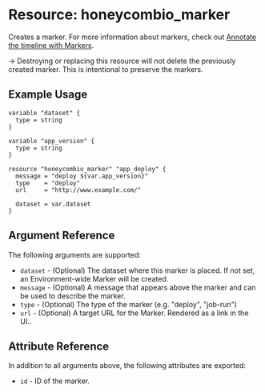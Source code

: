 # Resource: honeycombio_marker

Creates a marker. For more information about markers, check out [Annotate the timeline with Markers](https://docs.honeycomb.io/working-with-your-data/customizing-your-query/markers/).

-> Destroying or replacing this resource will not delete the previously created marker.
This is intentional to preserve the markers.

## Example Usage

```hcl
variable "dataset" {
  type = string
}

variable "app_version" {
  type = string
}

resource "honeycombio_marker" "app_deploy" {
  message = "deploy ${var.app_version}"
  type    = "deploy"
  url     = "http://www.example.com/"

  dataset = var.dataset
}
```

## Argument Reference

The following arguments are supported:

* `dataset` - (Optional) The dataset where this marker is placed. If not set, an Environment-wide Marker will be created.
* `message` - (Optional) A message that appears above the marker and can be used to describe the marker.
* `type` - (Optional) The type of the marker (e.g. "deploy", "job-run")
* `url` - (Optional) A target URL for the Marker. Rendered as a link in the UI..

## Attribute Reference

In addition to all arguments above, the following attributes are exported:

* `id` - ID of the marker.

